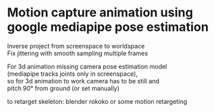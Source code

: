 # Motion capture animation using google mediapipe pose estimation

Inverse project from screenspace to worldspace  
Fix jittering with smooth sampling multiple frames

For 3d animation missing camera pose estimation model  
(mediapipe tracks joints only in screenspace),  
so for 3d animation to work camera has to be still and  
pitch 90° from ground (or set manually)  

to retarget skeleton: blender rokoko or some motion retargeting

